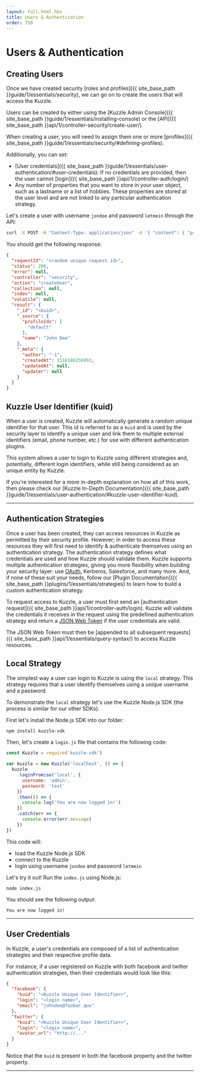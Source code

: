 ```yaml
---
layout: full.html.hbs
title: Users & Authentication
order: 750
---
```


# Users & Authentication

## Creating Users

Once we have created security [roles and profiles]({{ site_base_path }}guide/1/essentials/security), we can go on to create the users that will access the Kuzzle.

Users can be created by either using the [Kuzzle Admin Console]({{ site_base_path }}guide/1/essentials/installing-console) or the [API]({{ site_base_path }}api/1/controller-security/create-user/).

When creating a user, you will need to assign them one or more [profiles]({{ site_base_path }}guide/1/essentials/security/#defining-profiles).

Additionally, you can set:

* [User credentials]({{ site_base_path }}guide/1/essentials/user-authentication/#user-credentials): If no credentials are provided, then the user cannot [login]({{ site_base_path }}api/1/controller-auth/login/)
* Any number of properties that you want to store in your user object, such as a lastname or a list of hobbies. These properties are stored at the user level and are not linked to any particular authentication strategy.

Let's create a user with username `jondoe` and password `letmein` through the API:

```bash
curl -X POST -H "Content-Type: application/json" -d '{ "content": { "profileIds": ["default"], "name": "John Doe" }, "credentials": { "local": { "username": "jondoe", "password": "letmein" } } }' http://localhost:7512/users/_create
```

You should get the following response:

```json
{
  "requestId": "<random unique request id>",
  "status": 200,
  "error": null,
  "controller": "security",
  "action": "createUser",
  "collection": null,
  "index": null,
  "volatile": null,
  "result": {
    "_id": "<kuid>",
    "_source": {
      "profileIds": [
        "default"
      ],
      "name": "John Doe"
    },
    "_meta": {
      "author": "-1",
      "createdAt": 1516186256993,
      "updatedAt": null,
      "updater": null
    }
  }
}

```

## Kuzzle User Identifier (kuid)

When a user is created, Kuzzle will automatically generate a random unique identifier for that user. This id is referred to as a `kuid` and is used by the security layer to identify a unique user and link them to multiple external identifiers (email, phone number, etc.) for use with different authentication plugins.

This system allows a user to login to Kuzzle using different strategies and, potentially, different login identifiers, while still being considered as an unique entity by Kuzzle.

If you're interested for a more in-depth explanation on how all of this work, then please check our [Kuzzle In-Depth Documentation]({{ site_base_path }}guide/1/essentials/user-authentication/#kuzzle-user-identifier-kuid).

---

## Authentication Strategies

Once a user has been created, they can access resources in Kuzzle as permitted by their security profile. However; in order to access these resources they will first need to identify & authenticate themselves using an authentication strategy. The authentication strategy defines what credentials are used and how Kuzzle should validate them. Kuzzle supports multiple authentication strategies, giving you more flexibility when building your security layer: use [OAuth](https://github.com/kuzzleio/kuzzle-plugin-auth-passport-oauth), Kerberos, Salesforce, and many more. And, if none of these suit your needs, follow our [Plugin Documentation]({{ site_base_path }}plugins/1/essentials/strategies) to learn how to build a custom authentication strategy. 

To request access to Kuzzle, a user must first send an [authentication request]({{ site_base_path }}api/1/controller-auth/login). Kuzzle will validate the credentials it receives in the request using the predefined authentication strategy and return a [JSON Web Token](https://tools.ietf.org/html/rfc7519) if the user credentials are valid.

The JSON Web Token must then be [appended to all subsequent requests]({{ site_base_path }}api/1/essentials/query-syntax/) to access Kuzzle resources.


## Local Strategy

The simplest way a user can login to Kuzzle is using the `local` strategy. This strategy requires that a user identify themselves using a unique username and a password.

To demonstrate the `local` strategy let's use the Kuzzle Node.js SDK (the process is similar for our other SDKs).

First let's install the Node.js SDK into our folder:

```bash
npm install kuzzle-sdk
```

Then, let's create a `login.js` file that contains the following code:

```javascript
const Kuzzle = require('kuzzle-sdk')

var kuzzle = new Kuzzle('localhost', () => {
  kuzzle
    .loginPromise('local', {
      username: 'admin',
      password: 'test'
    })
    .then(() => {
      console.log('You are now logged in!')
    })
    .catch(err => {
      console.error(err.message)
    })
})
```

This code will:

* load the Kuzzle Node.js SDK
* connect to the Kuzzle
* login using username `jondoe` and password `letmein`

Let's try it out! Run the `index.js` using Node.js:

```
node index.js
```

You should see the following output:

```
You are now logged in!
```

---

## User Credentials

In Kuzzle, a user's credentials are composed of a list of authentication strategies and their respective profile data.

For instance, if a user registered on Kuzzle with both facebook and twitter authentication strategies, then their credentials would look like this:

```json
{
  "facebook": {
    "kuid": "<Kuzzle Unique User Identifier>",
    "login": "<login name>",
    "email": "johndoe@foobar.qux"
  },
  "twitter": {
    "kuid": "<Kuzzle Unique User Identifier>",
    "login": "<login name>",
    "avatar_url": "http://..."
  }
}
```

Notice that the `kuid` is present in both the facebook property and the twitter property.

---
